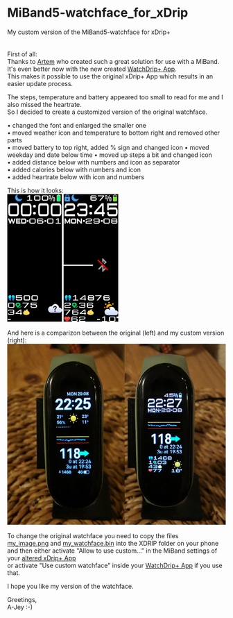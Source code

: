 # MiBand5-watchface_for_xDrip
My custom version of the MiBand5-watchface for xDrip+
<br>
<br>
<br>
First of all:  
Thanks to [Artem](https://github.com/bigdigital) who created such a great solution for use with a MiBand.  
It's even better now with the new created [WatchDrip+ App](https://bigdigital.home.blog/2022/06/16/watchdrip-a-new-application-for-xdrip-watch-integration/).  
This makes it possible to use the original xDrip+ App which results in an easier update process.  
  
The steps, temperature and battery appeared too small to read for me and I also missed the heartrate.  
So I decided to create a customized version of the original watchface.  
  
• changed the font and enlarged the smaller one  
• moved weather icon and temperature to bottom right and removed other parts  
• moved battery to top right, added % sign and changed icon
• moved weekday and date below time
• moved up steps a bit and changed icon  
• added distance below with numbers and icon as separator  
• added calories below with numbers and icon  
• added heartrate below with icon and numbers  
  
This is how it looks:  
![animated](A-Jey_packed_animated.gif) ![static](A-Jey_packed_static.png)  
  
And here is a comparizon between the original (left) and my custom version (right):  
![compare](/compare.png)  
  
To change the original watchface you need to copy the files  
[my_image.png](my_image.png) and [my_watchface.bin](my_watchface.bin) into the XDRIP folder on your phone  
and then either activate "Allow to use custom..." in the MiBand settings of your [altered xDrip+ App](https://bigdigital.home.blog/2020/08/25/new-xdrip-now-supports-miband-5/)  
or activate "Use custom watchface" inside your [WatchDrip+ App](https://bigdigital.home.blog/2022/06/16/watchdrip-a-new-application-for-xdrip-watch-integration/) if you use that.  
  
I hope you like my version of the watchface.  
  
Greetings,  
A-Jey :-)
